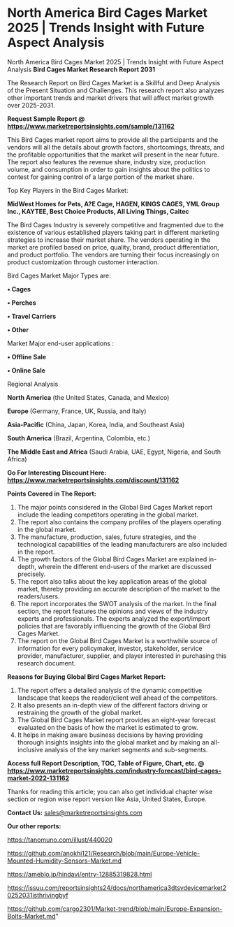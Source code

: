 # North America Bird Cages Market 2025 | Trends Insight with Future Aspect Analysis
North America Bird Cages Market 2025 | Trends Insight with Future Aspect Analysis
<strong>Bird Cages Market Research Report 2031</strong>

The Research Report on Bird Cages Market is a Skillful and Deep Analysis of the Present Situation and Challenges. This research report also analyzes other important trends and market drivers that will affect market growth over 2025-2031.

<strong>Request Sample Report @ <a href=https://www.marketreportsinsights.com/sample/131162>https://www.marketreportsinsights.com/sample/131162</a></strong>

This Bird Cages market report aims to provide all the participants and the vendors will all the details about growth factors, shortcomings, threats, and the profitable opportunities that the market will present in the near future. The report also features the revenue share, industry size, production volume, and consumption in order to gain insights about the politics to contest for gaining control of a large portion of the market share.

Top Key Players in the Bird Cages Market:

<strong>MidWest Homes for Pets, A?E Cage, HAGEN, KINGS CAGES, YML Group Inc., KAYTEE, Best Choice Products, All Living Things, Caitec</strong>

The Bird Cages Industry is severely competitive and fragmented due to the existence of various established players taking part in different marketing strategies to increase their market share. The vendors operating in the market are profiled based on price, quality, brand, product differentiation, and product portfolio. The vendors are turning their focus increasingly on product customization through customer interaction.

Bird Cages Market Major Types are:

<strong>• Cages

• Perches

• Travel Carriers

• Other</strong>

Market Major end-user applications :

<strong>• Offline Sale

• Online Sale</strong>

Regional Analysis

</u><strong><b>North America</b></strong> (the United States, Canada, and Mexico)

<strong><b>Europe </b></strong>(Germany, France, UK, Russia, and Italy)

<strong><b>Asia-Pacific</b></strong> (China, Japan, Korea, India, and Southeast Asia)

<strong><b>South America</b></strong> (Brazil, Argentina, Colombia, etc.)

<strong><b>The Middle East and Africa</b></strong> (Saudi Arabia, UAE, Egypt, Nigeria, and South Africa)

<strong>Go For Interesting Discount Here: <a href=https://www.marketreportsinsights.com/discount/131162>https://www.marketreportsinsights.com/discount/131162</a></strong>

<strong>Points Covered in The Report:</strong>
<ol>
  <li>The major points considered in the Global Bird Cages Market report include the leading competitors operating in the global market.</li>
  <li>The report also contains the company profiles of the players operating in the global market.</li>
  <li>The manufacture, production, sales, future strategies, and the technological capabilities of the leading manufacturers are also included in the report.</li>
  <li>The growth factors of the Global Bird Cages Market are explained in-depth, wherein the different end-users of the market are discussed precisely.</li>
  <li>The report also talks about the key application areas of the global market, thereby providing an accurate description of the market to the readers/users.</li>
  <li>The report incorporates the SWOT analysis of the market. In the final section, the report features the opinions and views of the industry experts and professionals. The experts analyzed the export/import policies that are favorably influencing the growth of the Global Bird Cages Market.</li>
  <li>The report on the Global Bird Cages Market is a worthwhile source of information for every policymaker, investor, stakeholder, service provider, manufacturer, supplier, and player interested in purchasing this research document.</li>
</ol>
<strong>Reasons for Buying Global Bird Cages Market Report:</strong>

<ol>
  <li>The report offers a detailed analysis of the dynamic competitive landscape that keeps the reader/client well ahead of the competitors.</li>
  <li>It also presents an in-depth view of the different factors driving or restraining the growth of the global market.</li>
  <li>The Global Bird Cages Market report provides an eight-year forecast evaluated on the basis of how the market is estimated to grow.</li>
  <li>It helps in making aware business decisions by having providing thorough insights insights into the global market and by making an all-inclusive analysis of the key market segments and sub-segments.</li>
</ol>
<strong>Access full Report Description, TOC, Table of Figure, Chart, etc. @ <a href=https://www.marketreportsinsights.com/industry-forecast/bird-cages-market-2022-131162>https://www.marketreportsinsights.com/industry-forecast/bird-cages-market-2022-131162</a></strong>


Thanks for reading this article; you can also get individual chapter wise section or region wise report version like Asia, United States, Europe.

<strong>Contact Us:</strong>
sales@marketreportsinsights.com

<strong>Our other reports:</strong>

<a href=https://tanomuno.com/illust/440020>https://tanomuno.com/illust/440020</a>

<a href=https://github.com/anokhi121/Research/blob/main/Europe-Vehicle-Mounted-Humidity-Sensors-Market.md>https://github.com/anokhi121/Research/blob/main/Europe-Vehicle-Mounted-Humidity-Sensors-Market.md</a>

<a href=https://ameblo.jp/hindavi/entry-12885319828.html>https://ameblo.jp/hindavi/entry-12885319828.html</a>

<a href=https://issuu.com/reportsinsights24/docs/northamerica3dtsvdevicemarket20252031isthrivingbyf>https://issuu.com/reportsinsights24/docs/northamerica3dtsvdevicemarket20252031isthrivingbyf</a>

<a href=https://github.com/cargo2301/Market-trend/blob/main/Europe-Expansion-Bolts-Market.md>https://github.com/cargo2301/Market-trend/blob/main/Europe-Expansion-Bolts-Market.md</a>"
